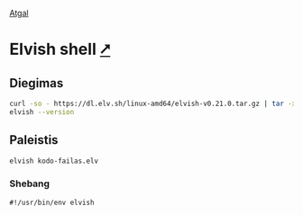 [Atgal](./readme.md)

# Elvish shell [&#x2B67;](https://elv.sh/)

## Diegimas

```bash
curl -so - https://dl.elv.sh/linux-amd64/elvish-v0.21.0.tar.gz | tar -xzvC ${HOME}/.local/bin
elvish --version
```

## Paleistis

```bash
elvish kodo-failas.elv
```

### Shebang

```shebang
#!/usr/bin/env elvish
```
